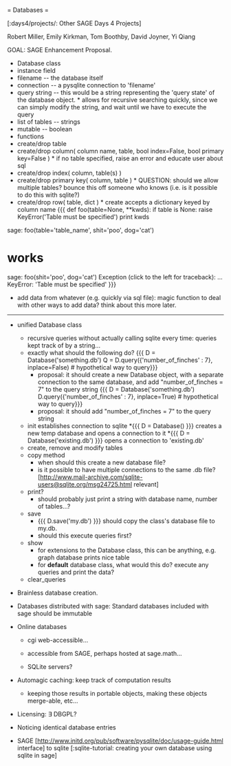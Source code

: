 = Databases =

[:days4/projects/: Other SAGE Days 4 Projects]

Robert Miller, Emily Kirkman, Tom Boothby, David Joyner, Yi Qiang

GOAL: SAGE Enhancement Proposal.

 * Database class
  * instance field
   * filename -- the database itself
   * connection -- a pysqlite connection to 'filename'
   * query string -- this would be a string representing the 'query state' of the database object.
    * allows for recursive searching quickly, since we can simply modify the string, and wait until we have to execute the query
   * list of tables -- strings
   * mutable -- boolean
  * functions
   * create/drop table
   * create/drop column( column name, table, bool index=False, bool primary key=False )
    * if no table specified, raise an error and educate user about sql
   * create/drop index( column, table(s) )
   * create/drop primary key( column, table )
    * QUESTION: should we allow multiple tables? bounce this off someone who knows (i.e. is it possible to do this with sqlite?)
   * create/drop row( table, dict )
    * create accepts a dictionary keyed by column name
      {{{
def foo(table=None, **kwds):
    if table is None:
        raise KeyError('Table must be specified')
    print kwds

sage: foo(table='table_name', shit='poo', dog='cat')
# works
sage: foo(shit='poo', dog='cat')
Exception (click to the left for traceback):
...
KeyError: 'Table must be specified'
}}}

   * add data from whatever (e.g. quickly via sql file): magic function to deal with other ways to add data? think about this more later.










--------------------------------------------


   * unified Database class
     * recursive queries without actually calling sqlite every time: queries kept track of by a string...
     * exactly what should the following do?
       {{{
D = Database('something.db')
Q = D.query({'number_of_finches' : 7}, inplace=False) # hypothetical way to query}}}
       * proposal: it should create a new Database object, with a separate connection to the same database, and add "number_of_finches = 7" to the query string
       {{{
D = Database('something.db')
D.query({'number_of_finches' : 7}, inplace=True) # hypothetical way to query}}}
       * proposal: it should add "number_of_finches = 7" to the query string
     * init establishes connection to sqlite
       *{{{ D = Database() }}} creates a new temp database and opens a connection to it
       *{{{ D = Database('existing.db') }}} opens a connection to 'existing.db'
     * create, remove and modify tables
     * copy method
       * when should this create a new database file?
       * is it possible to have multiple connections to the same .db file? [http://www.mail-archive.com/sqlite-users@sqlite.org/msg24725.html relevant]
     * print?
       * should probably just print a string with database name, number of tables...?
     * save
       * {{{ D.save('my.db') }}} should copy the class's database file to my.db.
       * should this execute queries first?
     * show
       * for extensions to the Database class, this can be anything, e.g. graph database prints nice table
       * for __default__ database class, what would this do? execute any queries and print the data?
     * clear_queries
   * Brainless database creation.

   * Databases distributed with sage: Standard databases included with sage should be immutable

   * Online databases
 
     * cgi web-accessible...

     * accessible from SAGE, perhaps hosted at sage.math...

     * SQLite servers?

   * Automagic caching: keep track of computation results

     * keeping those results in portable objects, making these objects merge-able, etc...

   * Licensing: $\exists$ DBGPL?

   * Noticing identical database entries

   * SAGE [http://www.initd.org/pub/software/pysqlite/doc/usage-guide.html interface] to sqlite [:sqlite-tutorial: creating your own database using sqlite in sage]
